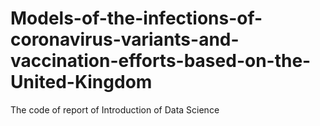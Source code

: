 # Models-of-the-infections-of-coronavirus-variants-and-vaccination-efforts-based-on-the-United-Kingdom
The code of report of Introduction of Data Science
